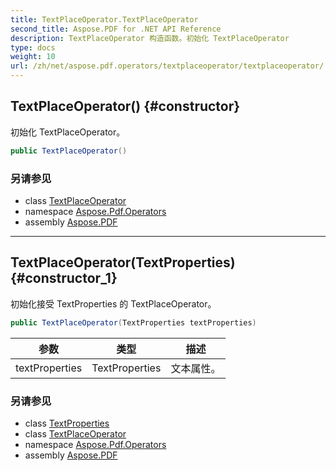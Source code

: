 ```yaml
---
title: TextPlaceOperator.TextPlaceOperator
second_title: Aspose.PDF for .NET API Reference
description: TextPlaceOperator 构造函数。初始化 TextPlaceOperator
type: docs
weight: 10
url: /zh/net/aspose.pdf.operators/textplaceoperator/textplaceoperator/
---
```

## TextPlaceOperator() {#constructor}

初始化 TextPlaceOperator。

```csharp
public TextPlaceOperator()
```

### 另请参见

* class [TextPlaceOperator](../)
* namespace [Aspose.Pdf.Operators](../../../aspose.pdf.operators/)
* assembly [Aspose.PDF](../../../)

---

## TextPlaceOperator(TextProperties) {#constructor_1}

初始化接受 TextProperties 的 TextPlaceOperator。

```csharp
public TextPlaceOperator(TextProperties textProperties)
```

| 参数 | 类型 | 描述 |
| --- | --- | --- |
| textProperties | TextProperties | 文本属性。 |

### 另请参见

* class [TextProperties](../../../aspose.pdf.facades/textproperties/)
* class [TextPlaceOperator](../)
* namespace [Aspose.Pdf.Operators](../../../aspose.pdf.operators/)
* assembly [Aspose.PDF](../../../)